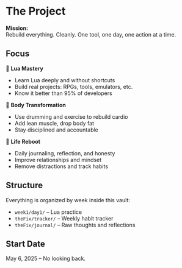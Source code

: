 # The Project

**Mission:**  
Rebuild everything. Cleanly. One tool, one day, one action at a time.

## Focus

🧠 **Lua Mastery**  
- Learn Lua deeply and without shortcuts  
- Build real projects: RPGs, tools, emulators, etc.  
- Know it better than 95% of developers  

💪 **Body Transformation**  
- Use drumming and exercise to rebuild cardio  
- Add lean muscle, drop body fat  
- Stay disciplined and accountable

🔁 **Life Reboot**  
- Daily journaling, reflection, and honesty  
- Improve relationships and mindset  
- Remove distractions and track habits

## Structure

Everything is organized by week inside this vault:  
- `week1/day1/` – Lua practice  
- `theFix/tracker/` – Weekly habit tracker  
- `theFix/journal/` – Raw thoughts and reflections

## Start Date
May 6, 2025 – No looking back.
